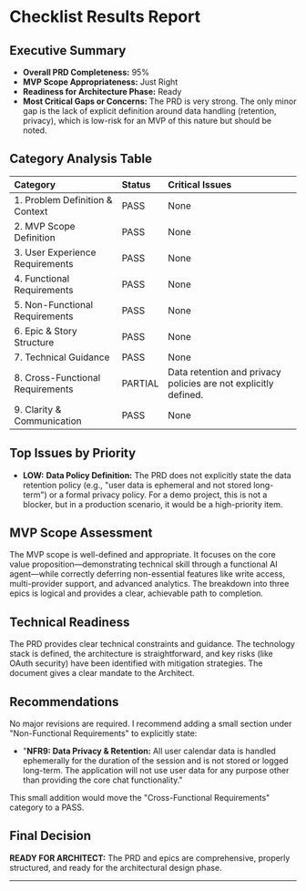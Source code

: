# Checklist Results Report

## Executive Summary

*   **Overall PRD Completeness:** 95%
*   **MVP Scope Appropriateness:** Just Right
*   **Readiness for Architecture Phase:** Ready
*   **Most Critical Gaps or Concerns:** The PRD is very strong. The only minor gap is the lack of explicit definition around data handling (retention, privacy), which is low-risk for an MVP of this nature but should be noted.

## Category Analysis Table

| Category | Status | Critical Issues |
| :--- | :--- | :--- |
| 1. Problem Definition & Context | PASS | None |
| 2. MVP Scope Definition | PASS | None |
| 3. User Experience Requirements | PASS | None |
| 4. Functional Requirements | PASS | None |
| 5. Non-Functional Requirements | PASS | None |
| 6. Epic & Story Structure | PASS | None |
| 7. Technical Guidance | PASS | None |
| 8. Cross-Functional Requirements | PARTIAL | Data retention and privacy policies are not explicitly defined. |
| 9. Clarity & Communication | PASS | None |

## Top Issues by Priority

*   **LOW:** **Data Policy Definition:** The PRD does not explicitly state the data retention policy (e.g., "user data is ephemeral and not stored long-term") or a formal privacy policy. For a demo project, this is not a blocker, but in a production scenario, it would be a high-priority item.

## MVP Scope Assessment

The MVP scope is well-defined and appropriate. It focuses on the core value proposition—demonstrating technical skill through a functional AI agent—while correctly deferring non-essential features like write access, multi-provider support, and advanced analytics. The breakdown into three epics is logical and provides a clear, achievable path to completion.

## Technical Readiness

The PRD provides clear technical constraints and guidance. The technology stack is defined, the architecture is straightforward, and key risks (like OAuth security) have been identified with mitigation strategies. The document gives a clear mandate to the Architect.

## Recommendations

No major revisions are required. I recommend adding a small section under "Non-Functional Requirements" to explicitly state:

*   "**NFR9: Data Privacy & Retention:** All user calendar data is handled ephemerally for the duration of the session and is not stored or logged long-term. The application will not use user data for any purpose other than providing the core chat functionality."

This small addition would move the "Cross-Functional Requirements" category to a PASS.

## Final Decision

**READY FOR ARCHITECT:** The PRD and epics are comprehensive, properly structured, and ready for the architectural design phase.

---
